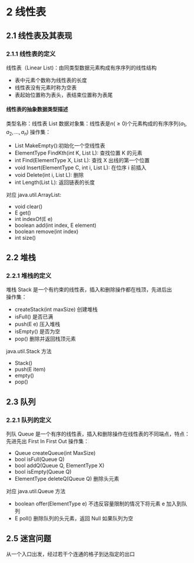 # 2 线性表

## 2.1 线性表及其表现

### 2.1.1 线性表的定义

线性表（Linear List)：由同类型数据元素构成有序序列的线性结构

- 表中元素个数称为线性表的长度
- 线性表没有元素时称为空表
- 表起始位置称为表头，表结束位置称为表尾

#### 线性表的抽象数据类型描述

类型名称：线性表 List
数据对象集：线性表是$n(\ge 0)$个元素构成的有序序列$(a_1, a_2,..., a_n)$
操作集：

- List MakeEmpty():初始化一个空线性表
- ElementType FindKth(int K, List L): 查找位置 K 的元素
- int Find(ElementType X, List L): 查找 X 出线的第一个位置
- void Insert(ElementType C, int i, List L): 在位序 i 前插入
- void Delete(int i, List L): 删除
- int Length(List L): 返回链表的长度

对应 java.util.ArrayList:

- void clear()
- E get()
- int indexOf(E e)
- boolean add(int index, E element)
- boolean remove(int index)
- int size()

## 2.2 堆栈

### 2.2.1 堆栈的定义

堆栈 Stack 是一个有约束的线性表，插入和删除操作都在栈顶，先进后出  
操作集：

- createStack(int maxSize) 创建堆栈
- isFull() 是否已满
- push(E e) 压入堆栈
- isEmpty() 是否为空
- pop() 删除并返回栈顶元素

java.util.Stack 方法

- Stack()
- push(E item)
- empty()
- pop()

## 2.3 队列

### 2.2.1 队列的定义

列队 Queue 是一个有序的线性表，插入和删除操作在线性表的不同端点，特点：先进先出 First In First Out
操作集：

- Queue createQueue(int MaxSize)
- bool isFull(Queue Q)
- bool addQ(Queue Q, ElementType X)
- bool isEmpty(Queue Q)
- ElementType deleteQ(Queue Q) 删除头元素

对应 java.util.Queue 方法

- boolean offer(ElementType e) 不违反容量限制的情况下将元素 e 加入到队列
- E poll() 删除队列的头元素，返回 Null 如果队列为空

## 2.5 迷宫问题

从一个入口出发，经过若干个连通的格子到达指定的出口
